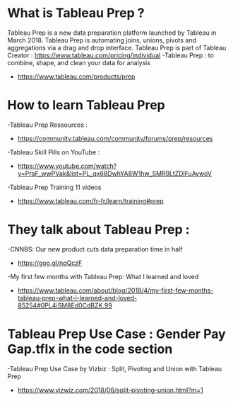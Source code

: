 
# What is Tableau Prep ? 
Tableau Prep is a new data preparation platform launched by Tableau in March 2018. 
Tableau Prep is automating joins, unions, pivots and aggregations via a drag and drop interface.
Tableau Prep is part of Tableau Creator : https://www.tableau.com/pricing/individual
-Tableau Prep : to combine, shape, and clean your data for analysis
* https://www.tableau.com/products/prep

# How to learn Tableau Prep 
-Tableau Prep Ressources : 
* https://community.tableau.com/community/forums/prep/resources

-Tableau Skill Pills on YouTube : 
* https://www.youtube.com/watch?v=PraF_wwPVak&list=PL_qx68DwhYA8W1hw_SMR9LtZDlFuAywoV

-Tableau Prep Training 11 videos 
* https://www.tableau.com/fr-fr/learn/training#prep

# They talk about Tableau Prep : 
-CNNBS: Our new product cuts data preparation time in half
* https://goo.gl/nqQczF

-My first few months with Tableau Prep: What I learned and loved
* https://www.tableau.com/about/blog/2018/4/my-first-few-months-tableau-prep-what-i-learned-and-loved-85254#0PL4iSM8Ed0CdBZK.99

# Tableau Prep Use Case : Gender Pay Gap.tflx in the code section 
-Tableau Prep Use Case by Vizbiz : Split, Pivoting and Union with Tableau Prep
* https://www.vizwiz.com/2018/06/split-pivoting-union.html?m=1


